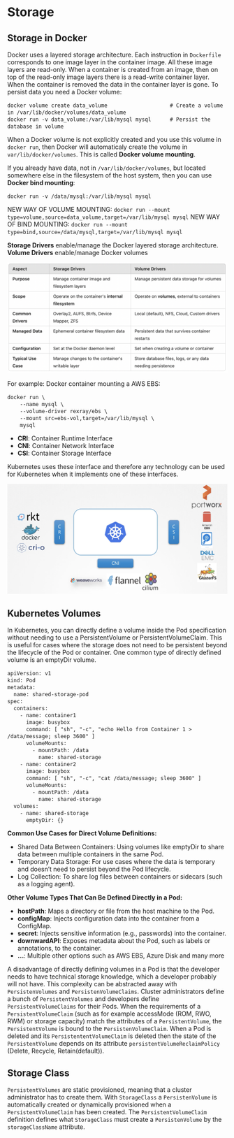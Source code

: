 # Storage

## Storage in Docker

Docker uses a layered storage architecture. Each instruction in `Dockerfile` corresponds to one image layer in the container image. All these image layers are read-only. When a container is created from an image, then on top of the read-only image layers there is a read-write container layer. When the container is removed the data in the container layer is gone. To persist data you need a Docker volume:

```
docker volume create data_volume                    # Create a volume in /var/lib/docker/volumes/data_volume
docker run -v data_volume:/var/lib/mysql mysql      # Persist the database in volume
```

When a Docker volume is not explicitly created and you use this volume in `docker run`, then Docker will automaticaly create the volume in `var/lib/docker/volumes`. This is called **Docker volume mounting**.

If you already have data, not in `/var/lib/docker/volumes`, but located somewhere else in the filesystem of the host system, then you can use **Docker bind mounting**:

```
docker run -v /data/mysql:/var/lib/mysql mysql
```

NEW WAY OF VOLUME MOUNTING: `docker run --mount type=volume,source=data_volume,target=/var/lib/mysql mysql`
NEW WAY OF BIND MOUNTING: `docker run --mount type=bind,source=/data/mysql,target=/var/lib/mysql mysql`

**Storage Drivers** enable/manage the Docker layered storage architecture.
**Volume Drivers** enable/manage Docker volumes

![Storage Drivers versus Volume Drivers](storage_volume_drivers.png)

For example: Docker container mounting a AWS EBS:

```
docker run \
    --name mysql \
    --volume-driver rexray/ebs \
    --mount src=ebs-vol,target=/var/lib/mysql \
    mysql
```

- **CRI**: Container Runtime Interface
- **CNI**: Container Network Interface
- **CSI**: Container Storage Interface

Kubernetes uses these interface and therefore any technology can be used for Kubernetes when it implements one of these interfaces.

![Interfaces](interfaces.png)

## Kubernetes Volumes

In Kubernetes, you can directly define a volume inside the Pod specification without needing to use a PersistentVolume or PersistentVolumeClaim. This is useful for cases where the storage does not need to be persistent beyond the lifecycle of the Pod or container. One common type of directly defined volume is an emptyDir volume.

```
apiVersion: v1
kind: Pod
metadata:
  name: shared-storage-pod
spec:
  containers:
    - name: container1
      image: busybox
      command: [ "sh", "-c", "echo Hello from Container 1 > /data/message; sleep 3600" ]
      volumeMounts:
        - mountPath: /data
          name: shared-storage
    - name: container2
      image: busybox
      command: [ "sh", "-c", "cat /data/message; sleep 3600" ]
      volumeMounts:
        - mountPath: /data
          name: shared-storage
  volumes:
    - name: shared-storage
      emptyDir: {}

```

**Common Use Cases for Direct Volume Definitions:**

- Shared Data Between Containers: Using volumes like emptyDir to share data between multiple containers in the same Pod.
- Temporary Data Storage: For use cases where the data is temporary and doesn’t need to persist beyond the Pod lifecycle.
- Log Collection: To share log files between containers or sidecars (such as a logging agent).

**Other Volume Types That Can Be Defined Directly in a Pod:**

- **hostPath**: Maps a directory or file from the host machine to the Pod.
- **configMap**: Injects configuration data into the container from a ConfigMap.
- **secret**: Injects sensitive information (e.g., passwords) into the container.
- **downwardAPI**: Exposes metadata about the Pod, such as labels or annotations, to the container.
- **...**: Multiple other options such as AWS EBS, Azure Disk and many more

A disadvantage of directly defining volumes in a Pod is that the developer needs to have technical storage knowledge, which a developer probably will not have. This complexity can be abstracted away with `PersistenVolumes` and `PersistenVolumeClaims`. Cluster administrators define a bunch of `PersistentVolumes` and developers define `PersistentVolumeClaims` for their Pods. When the requirements of a `PersistentVolumeClaim` (such as for example accessMode (ROM, RWO, RWM) or storage capacity) match the attributes of a `PersistentVolume`, the `PersistentVolume` is bound to the `PersistenVolumeClaim`. When a Pod is deleted and its `PersistententVolumeClaim` is deleted then the state of the `PersistentVolume` depends on its attribute `persistentVolumeReclaimPolicy` (Delete, Recycle, Retain(default)).

## Storage Class

`PersistentVolumes` are static provisioned, meaning that a cluster administrator has to create them. With `StorageClass` a `PersistenVolume` is automatically created or dynamically provisioned when a `PersistentVolumeClaim` has been created. The `PersistentVolumeClaim` definition defines what `StorageClass` must create a `PersistenVolume` by the `storageClassName` attribute.
